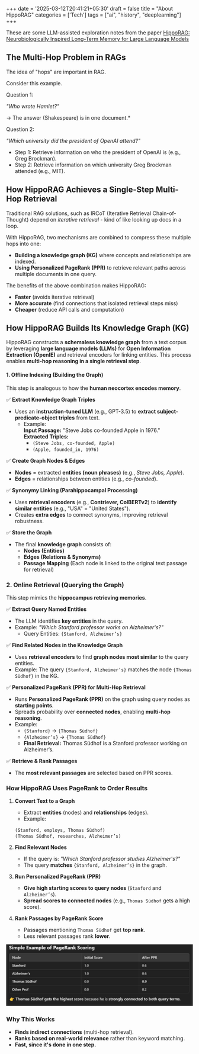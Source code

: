 +++
date = '2025-03-12T20:41:21+05:30'
draft = false
title = "About HippoRAG"
categories = ['Tech']
tags = ["ai", "history", "deeplearning"]
+++

These are some LLM-assisted exploration notes from the paper [HippoRAG: Neurobiologically Inspired
Long-Term Memory for Large Language Models](https://arxiv.org/pdf/2405.14831)



## The Multi-Hop Problem in RAGs

The idea of "hops" are important in RAG.

Consider this example.

Question 1: 

*"Who wrote Hamlet?"*

→ The answer (Shakespeare) is in one document.*

Question 2:

*"Which university did the president of OpenAI attend?"*

- Step 1: Retrieve information on who the president of OpenAI is (e.g., Greg Brockman).
- Step 2: Retrieve information on which university Greg Brockman attended (e.g., MIT).

## How HippoRAG Achieves a Single-Step Multi-Hop Retrieval

Traditional RAG solutions, such as IRCoT (Iterative Retrieval Chain-of-Thought) depend on *iterative retrieval* - kind of like looking up docs in a loop.

With HippoRAG, two mechanisms are combined to compress these multiple hops into one:

-   **Building a knowledge graph (KG)** where concepts and relationships are indexed.
-   **Using Personalized PageRank (PPR)** to retrieve relevant paths across multiple documents in one query.

The benefits of the above combination makes HippoRAG:

- **Faster** (avoids iterative retrieval)
- **More accurate** (find connections that isolated retrieval steps miss)
- **Cheaper** (reduce API calls and computation)

## How HippoRAG Builds Its Knowledge Graph (KG)

HippoRAG constructs a **schemaless knowledge graph** from a text corpus by leveraging **large language models (LLMs)** for **Open Information Extraction (OpenIE)** and retrieval encoders for linking entities. This process enables **multi-hop reasoning in a single retrieval step**.

#### **1\. Offline Indexing (Building the Graph)**

This step is analogous to how the **human neocortex encodes memory**.

✅ **Extract Knowledge Graph Triples**

-   Uses an **instruction-tuned LLM** (e.g., GPT-3.5) to **extract subject-predicate-object triples** from text.
    -   Example:  
        **Input Passage:** "Steve Jobs co-founded Apple in 1976."  
        **Extracted Triples:**
        -   `(Steve Jobs, co-founded, Apple)`
        -   `(Apple, founded_in, 1976)`

✅ **Create Graph Nodes & Edges**

-   **Nodes** = extracted **entities (noun phrases)** (e.g., _Steve Jobs, Apple_).
-   **Edges** = relationships between entities (e.g., _co-founded_).

✅ **Synonymy Linking (Parahippocampal Processing)**

-   Uses **retrieval encoders** (e.g., **Contriever, ColBERTv2**) to **identify similar entities** (e.g., "USA" = "United States").
-   Creates **extra edges** to connect synonyms, improving retrieval robustness.

✅ **Store the Graph**

-   The final **knowledge graph** consists of:
    -   **Nodes (Entities)**
    -   **Edges (Relations & Synonyms)**
    -   **Passage Mapping** (Each node is linked to the original text passage for retrieval)

### **2\. Online Retrieval (Querying the Graph)**

This step mimics the **hippocampus retrieving memories**.

✅ **Extract Query Named Entities**

-   The LLM identifies **key entities** in the query.
-   Example: _"Which Stanford professor works on Alzheimer's?"_
    -   Query Entities: `{Stanford, Alzheimer’s}`

✅ **Find Related Nodes in the Knowledge Graph**

-   Uses **retrieval encoders** to find **graph nodes most similar** to the query entities.
-   Example: The query `{Stanford, Alzheimer’s}` matches the node `{Thomas Südhof}` in the KG.

✅ **Personalized PageRank (PPR) for Multi-Hop Retrieval**

-   Runs **Personalized PageRank (PPR)** on the graph using query nodes as **starting points**.
-   Spreads probability over **connected nodes**, enabling **multi-hop reasoning**.
-   Example:
    -   `{Stanford}` → `{Thomas Südhof}`
    -   `{Alzheimer’s}` → `{Thomas Südhof}`
    -   **Final Retrieval:** Thomas Südhof is a Stanford professor working on Alzheimer’s.

✅ **Retrieve & Rank Passages**

-   The **most relevant passages** are selected based on PPR scores.

### **How HippoRAG Uses PageRank to Order Results**

1.  **Convert Text to a Graph**
    
    -   Extract **entities** (nodes) and **relationships** (edges).
    -   Example:
    ```
    (Stanford, employs, Thomas Südhof)  
    (Thomas Südhof, researches, Alzheimer’s)
    ```
2.  **Find Relevant Nodes**
    
    -   If the query is: _"Which Stanford professor studies Alzheimer's?"_
    -   The query **matches** `{Stanford, Alzheimer’s}` in the graph.
3.  **Run Personalized PageRank (PPR)**
    
    -   **Give high starting scores to query nodes** (`Stanford` and `Alzheimer’s`).
    -   **Spread scores to connected nodes** (e.g., `Thomas Südhof` gets a high score).
4.  **Rank Passages by PageRank Score**
    
    -   Passages mentioning `Thomas Südhof` get **top rank**.
    -   Less relevant passages rank **lower**.

![alt text](image.png)

### **Why This Works**

-   **Finds indirect connections** (multi-hop retrieval).
-   **Ranks based on real-world relevance** rather than keyword matching.
-   **Fast, since it's done in one step.**




